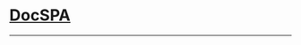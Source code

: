 <h1><a class="app-name-link" href="">DocSPA</a></h1>

<md-toc-search paths="README,quickstart,content,customization,features"></md-toc>

---

<md-toc path="README" min-depth="2" max-depth="2"></md-toc>
<md-toc path="quickstart" max-depth="2"></md-toc>
<md-toc path="content" max-depth="2"></md-toc>
<md-toc path="customization" max-depth="2"></md-toc>
<md-toc path="features" max-depth="2"></md-toc>

